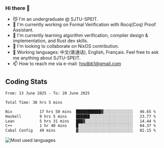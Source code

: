 ### Hi there 👋

<!--
**definfo/definfo** is a ✨ _special_ ✨ repository because its `README.md` (this file) appears on your GitHub profile.

Here are some ideas to get you started:

- 🔭 I’m currently working on ...
- 🌱 I’m currently learning ...
- 👯 I’m looking to collaborate on ...
- 🤔 I’m looking for help with ...
- 💬 Ask me about ...
- 📫 How to reach me: ...
- 😄 Pronouns: ...
- ⚡ Fun fact: ...
-->

- 😼 I'm an undergraduate @ SJTU-SPEIT.
- 🔭 I'm currently working on Formal Verification with Rocq(Coq) Proof Assistant.
- 🌱 I'm currently learning algorithm verification, compiler design & implementation, and Rust dev skills.
- 👯 I'm looking to collaborate on NixOS contribution.
- 💬 Working languages: 中文(普通话), English, Français. Feel free to ask me anything about SJTU-SPEIT.
- 📫 How to reach me via e-mail: hjsdbb1@gmail.com

## Coding Stats

<!--START_SECTION:waka-->

```txt
From: 13 June 2025 - To: 20 June 2025

Total Time: 38 hrs 5 mins

Nix            17 hrs 50 mins  ███████████▓░░░░░░░░░░░░░   46.65 %
Haskell        9 hrs 5 mins    ██████░░░░░░░░░░░░░░░░░░░   23.77 %
Lean           5 hrs 31 mins   ███▓░░░░░░░░░░░░░░░░░░░░░   14.44 %
C++            1 hr 40 mins    █░░░░░░░░░░░░░░░░░░░░░░░░   04.37 %
Cabal Config   49 mins         ▓░░░░░░░░░░░░░░░░░░░░░░░░   02.15 %
```

<!--END_SECTION:waka-->

![Most used languages](https://github-readme-stats.vercel.app/api/top-langs/?username=definfo&layout=donut&theme=dracula&exclude_repo=xv6-labs-2023)
